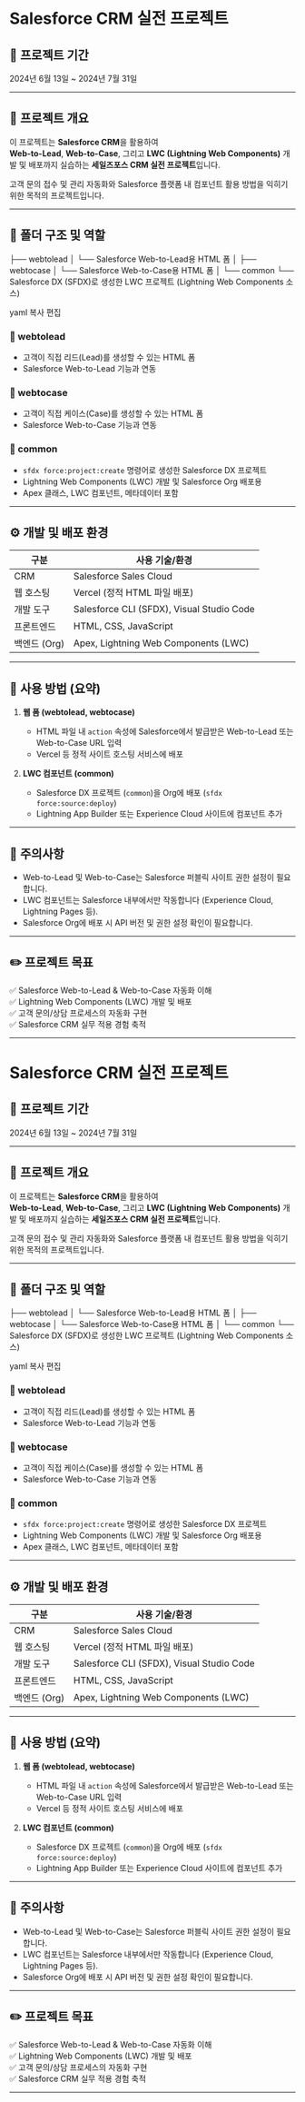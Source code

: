 # Salesforce CRM 실전 프로젝트

## 📅 프로젝트 기간

2024년 6월 13일 ~ 2024년 7월 31일

---

## 📌 프로젝트 개요

이 프로젝트는 **Salesforce CRM**을 활용하여  
**Web-to-Lead**, **Web-to-Case**, 그리고 **LWC (Lightning Web Components)** 개발 및 배포까지 실습하는 **세일즈포스 CRM 실전 프로젝트**입니다.

고객 문의 접수 및 관리 자동화와 Salesforce 플랫폼 내 컴포넌트 활용 방법을 익히기 위한 목적의 프로젝트입니다.

---

## 📁 폴더 구조 및 역할

├── webtolead
│ └── Salesforce Web-to-Lead용 HTML 폼
│
├── webtocase
│ └── Salesforce Web-to-Case용 HTML 폼
│
└── common
└── Salesforce DX (SFDX)로 생성한 LWC 프로젝트 (Lightning Web Components 소스)

yaml
복사
편집

### 📂 webtolead

- 고객이 직접 리드(Lead)를 생성할 수 있는 HTML 폼
- Salesforce Web-to-Lead 기능과 연동

### 📂 webtocase

- 고객이 직접 케이스(Case)를 생성할 수 있는 HTML 폼
- Salesforce Web-to-Case 기능과 연동

### 📂 common

- `sfdx force:project:create` 명령어로 생성한 Salesforce DX 프로젝트
- Lightning Web Components (LWC) 개발 및 Salesforce Org 배포용
- Apex 클래스, LWC 컴포넌트, 메타데이터 포함

---

## ⚙️ 개발 및 배포 환경

| 구분         | 사용 기술/환경                            |
| ------------ | ----------------------------------------- |
| CRM          | Salesforce Sales Cloud                    |
| 웹 호스팅    | Vercel (정적 HTML 파일 배포)              |
| 개발 도구    | Salesforce CLI (SFDX), Visual Studio Code |
| 프론트엔드   | HTML, CSS, JavaScript                     |
| 백엔드 (Org) | Apex, Lightning Web Components (LWC)      |

---

## 🚀 사용 방법 (요약)

1. **웹 폼 (webtolead, webtocase)**

   - HTML 파일 내 `action` 속성에 Salesforce에서 발급받은 Web-to-Lead 또는 Web-to-Case URL 입력
   - Vercel 등 정적 사이트 호스팅 서비스에 배포

2. **LWC 컴포넌트 (common)**
   - Salesforce DX 프로젝트 (`common`)을 Org에 배포 (`sfdx force:source:deploy`)
   - Lightning App Builder 또는 Experience Cloud 사이트에 컴포넌트 추가

---

## 📌 주의사항

- Web-to-Lead 및 Web-to-Case는 Salesforce 퍼블릭 사이트 권한 설정이 필요합니다.
- LWC 컴포넌트는 Salesforce 내부에서만 작동합니다 (Experience Cloud, Lightning Pages 등).
- Salesforce Org에 배포 시 API 버전 및 권한 설정 확인이 필요합니다.

---

## ✏️ 프로젝트 목표

✅ Salesforce Web-to-Lead & Web-to-Case 자동화 이해  
✅ Lightning Web Components (LWC) 개발 및 배포  
✅ 고객 문의/상담 프로세스의 자동화 구현  
✅ Salesforce CRM 실무 적용 경험 축적

---

# Salesforce CRM 실전 프로젝트

## 📅 프로젝트 기간

2024년 6월 13일 ~ 2024년 7월 31일

---

## 📌 프로젝트 개요

이 프로젝트는 **Salesforce CRM**을 활용하여  
**Web-to-Lead**, **Web-to-Case**, 그리고 **LWC (Lightning Web Components)** 개발 및 배포까지 실습하는 **세일즈포스 CRM 실전 프로젝트**입니다.

고객 문의 접수 및 관리 자동화와 Salesforce 플랫폼 내 컴포넌트 활용 방법을 익히기 위한 목적의 프로젝트입니다.

---

## 📁 폴더 구조 및 역할

├── webtolead
│ └── Salesforce Web-to-Lead용 HTML 폼
│
├── webtocase
│ └── Salesforce Web-to-Case용 HTML 폼
│
└── common
└── Salesforce DX (SFDX)로 생성한 LWC 프로젝트 (Lightning Web Components 소스)

yaml
복사
편집

### 📂 webtolead

- 고객이 직접 리드(Lead)를 생성할 수 있는 HTML 폼
- Salesforce Web-to-Lead 기능과 연동

### 📂 webtocase

- 고객이 직접 케이스(Case)를 생성할 수 있는 HTML 폼
- Salesforce Web-to-Case 기능과 연동

### 📂 common

- `sfdx force:project:create` 명령어로 생성한 Salesforce DX 프로젝트
- Lightning Web Components (LWC) 개발 및 Salesforce Org 배포용
- Apex 클래스, LWC 컴포넌트, 메타데이터 포함

---

## ⚙️ 개발 및 배포 환경

| 구분         | 사용 기술/환경                            |
| ------------ | ----------------------------------------- |
| CRM          | Salesforce Sales Cloud                    |
| 웹 호스팅    | Vercel (정적 HTML 파일 배포)              |
| 개발 도구    | Salesforce CLI (SFDX), Visual Studio Code |
| 프론트엔드   | HTML, CSS, JavaScript                     |
| 백엔드 (Org) | Apex, Lightning Web Components (LWC)      |

---

## 🚀 사용 방법 (요약)

1. **웹 폼 (webtolead, webtocase)**

   - HTML 파일 내 `action` 속성에 Salesforce에서 발급받은 Web-to-Lead 또는 Web-to-Case URL 입력
   - Vercel 등 정적 사이트 호스팅 서비스에 배포

2. **LWC 컴포넌트 (common)**
   - Salesforce DX 프로젝트 (`common`)을 Org에 배포 (`sfdx force:source:deploy`)
   - Lightning App Builder 또는 Experience Cloud 사이트에 컴포넌트 추가

---

## 📌 주의사항

- Web-to-Lead 및 Web-to-Case는 Salesforce 퍼블릭 사이트 권한 설정이 필요합니다.
- LWC 컴포넌트는 Salesforce 내부에서만 작동합니다 (Experience Cloud, Lightning Pages 등).
- Salesforce Org에 배포 시 API 버전 및 권한 설정 확인이 필요합니다.

---

## ✏️ 프로젝트 목표

✅ Salesforce Web-to-Lead & Web-to-Case 자동화 이해  
✅ Lightning Web Components (LWC) 개발 및 배포  
✅ 고객 문의/상담 프로세스의 자동화 구현  
✅ Salesforce CRM 실무 적용 경험 축적

---
